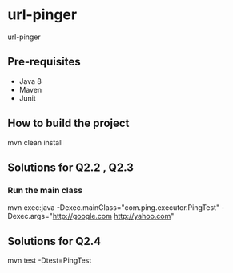 # url-pinger
url-pinger

## Pre-requisites

* Java 8
* Maven
* Junit

## How to build the project

mvn clean install

## Solutions for Q2.2 , Q2.3

### Run the main class
mvn exec:java -Dexec.mainClass="com.ping.executor.PingTest" -Dexec.args="http://google.com http://yahoo.com"

## Solutions for Q2.4

mvn test -Dtest=PingTest
